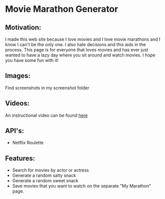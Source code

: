 # Movie Marathon Generator

## Motivation:
I made this web site because I love movies and I love movie marathons and I know I can't be the only one. I also hate decisions and this aids in the process. This page is for everyone that loves movies and has ever just wanted to have a lazy day where you sit around and watch movies. I hope you have some fun with it!

## Images:
Find screenshots in my screenshot folder

## Videos:
An instructional video can be found [here](https://youtu.be/zrjTCBtYbKo)

## API's:
* Netflix Roulette


## Features:
* Search for movies by actor or actress
* Generate a random salty snack
* Generate a random sweet snack
* Save movies that you want to watch on the separate "My Marathon" page.
